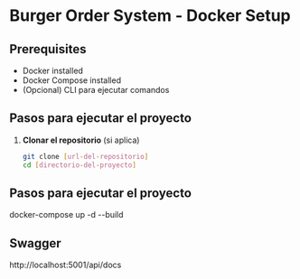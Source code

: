 # Burger Order System - Docker Setup

## Prerequisites

- Docker installed
- Docker Compose installed
- (Opcional) CLI para ejecutar comandos

## Pasos para ejecutar el proyecto

1. **Clonar el repositorio** (si aplica)
   ```bash
   git clone [url-del-repositorio]
   cd [directorio-del-proyecto]
   ```

## Pasos para ejecutar el proyecto

docker-compose up -d --build

## Swagger

http://localhost:5001/api/docs
